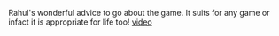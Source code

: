 
Rahul's wonderful advice to go about the game. It suits for any game or infact it is appropriate for life too!
[video](https://www.youtube.com/watch?v=p0OGBdjTKQs)
